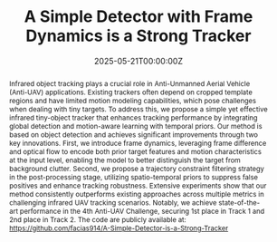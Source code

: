 ---
title: "A Simple Detector with Frame Dynamics is a Strong Tracker"

authors:
- Chenxu Peng
- Chenxu Wang
- Minrui Zou
- Danyang Li
- Zhengpeng Yang
- admin
- Ming-Ming Cheng
- Xiang Li

author_notes:
- 
- 
- 
- 
- 
- 
- 
- Corresponding Author

date: "2025-05-21T00:00:00Z"
doi: "10.48550/arXiv.2505.04917"

publication_types: ["paper-conference"]

publication: "*Proc. IEEE/CVF Conf. on Computer Vision and Pattern Recognition Workshops (CVPRW)*, pp. 6630–6640, 2025"
#publication_short: "CVPRW"
pages: "6630-6640"

abstract: "Infrared object tracking plays a crucial role in Anti-Unmanned Aerial Vehicle (Anti-UAV) applications. Existing trackers often depend on cropped template regions and have limited motion modeling capabilities, which pose challenges when dealing with tiny targets. To address this, we propose a simple yet effective infrared tiny-object tracker that enhances tracking performance by integrating global detection and motion-aware learning with temporal priors. Our method is based on object detection and achieves significant improvements through two key innovations. First, we introduce frame dynamics, leveraging frame difference and optical flow to encode both prior target features and motion characteristics at the input level, enabling the model to better distinguish the target from background clutter. Second, we propose a trajectory constraint filtering strategy in the post-processing stage, utilizing spatio-temporal priors to suppress false positives and enhance tracking robustness. Extensive experiments show that our method consistently outperforms existing approaches across multiple metrics in challenging infrared UAV tracking scenarios. Notably, we achieve state-of-the-art performance in the 4th Anti-UAV Challenge, securing 1st place in Track 1 and 2nd place in Track 2. The code are publicly available at: https://github.com/facias914/A-Simple-Detector-is-a-Strong-Tracker"

summary: "A simple yet effective infrared tiny-object tracker that integrates global detection and motion-aware learning, achieving SOTA in the 4th Anti-UAV Challenge."

tags:
- Object Tracking
- Infrared
- UAV

featured: false

url_pdf: "https://openaccess.thecvf.com/content/CVPR2025W/Anti-UAV/papers/Peng_A_Simple_Detector_with_Frame_Dynamics_is_a_Strong_Tracker_CVPRW_2025_paper.pdf"
url_code: 'https://github.com/facias914/A-Simple-Detector-is-a-Strong-Tracker'
url_dataset: ''
url_poster: ''
url_project: ''
url_slides: ''
url_source: ''
url_video: ''
url_cn_pdf: ""
url_cn_blog: "https://zhuanlan.zhihu.com/p/1898471813731816565"
url_cn_video: "https://www.bilibili.com/video/BV13L75znEse/?spm_id_from=333.1387.upload.video_card.click"

image:
  preview_only: false
--- 